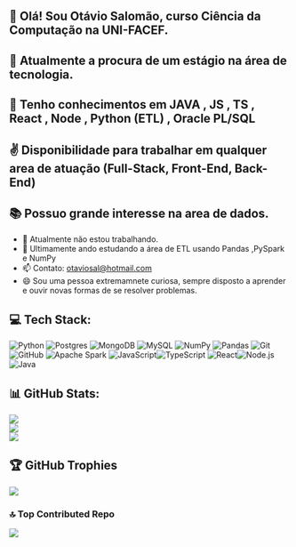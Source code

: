 ## 👋 Olá! Sou Otávio Salomão, curso Ciência da Computação na UNI-FACEF.
## 🧐 Atualmente a procura de um estágio na área de tecnologia.
## 🧠 Tenho conhecimentos em JAVA , JS , TS , React , Node , Python (ETL) , Oracle PL/SQL
## ✌️ Disponibilidade para trabalhar em qualquer area de atuação (Full-Stack, Front-End, Back-End)
## 📚 Possuo grande interesse na area de dados.

- 🔭 Atualmente não estou trabalhando.
- 🌱 Ultimamente ando estudando a área de ETL usando Pandas ,PySpark e NumPy
- 📫 Contato: otaviosal@hotmail.com
- 😄 Sou uma pessoa extremamnete curiosa, sempre disposto a aprender e ouvir novas formas de se resolver problemas.
## 💻 Tech Stack:
![Python](https://img.shields.io/badge/python-3670A0?style=for-the-badge&logo=python&logoColor=ffdd54) ![Postgres](https://img.shields.io/badge/postgres-%23316192.svg?style=for-the-badge&logo=postgresql&logoColor=white) ![MongoDB](https://img.shields.io/badge/MongoDB-%234ea94b.svg?style=for-the-badge&logo=mongodb&logoColor=white) ![MySQL](https://img.shields.io/badge/mysql-4479A1.svg?style=for-the-badge&logo=mysql&logoColor=white) ![NumPy](https://img.shields.io/badge/numpy-%23013243.svg?style=for-the-badge&logo=numpy&logoColor=white) ![Pandas](https://img.shields.io/badge/pandas-%23150458.svg?style=for-the-badge&logo=pandas&logoColor=white)  ![Git](https://img.shields.io/badge/git-%23F05033.svg?style=for-the-badge&logo=git&logoColor=white) ![GitHub](https://img.shields.io/badge/github-%23121011.svg?style=for-the-badge&logo=github&logoColor=white) ![Apache Spark](https://img.shields.io/badge/Apache%20Spark-FDEE21?style=for-the-badge&logo=apachespark&logoColor=black) ![JavaScript](https://img.shields.io/badge/JavaScript-F7DF1E?style=for-the-badge&logo=javascript&logoColor=black)![TypeScript](https://img.shields.io/badge/TypeScript-3178C6?style=for-the-badge&logo=typescript&logoColor=white)
![React](https://img.shields.io/badge/React-61DAFB?style=for-the-badge&logo=react&logoColor=black)![Node.js](https://img.shields.io/badge/Node.js-339933?style=for-the-badge&logo=node.js&logoColor=white) ![Java](https://img.shields.io/badge/Java-ED8B00?style=for-the-badge&logo=openjdk&logoColor=white)

## 📊 GitHub Stats:
![](https://github-readme-stats.vercel.app/api?username=otaviosalmon&theme=shadow_green&hide_border=false&include_all_commits=false&count_private=false)<br/>
![](https://github-readme-streak-stats.herokuapp.com/?user=otaviosalmon&theme=shadow_green&hide_border=false)<br/>
![](https://github-readme-stats.vercel.app/api/top-langs/?username=otaviosalmon&theme=shadow_green&hide_border=false&include_all_commits=false&count_private=false&layout=compact)

## 🏆 GitHub Trophies
![](https://github-profile-trophy.vercel.app/?username=otaviosalmon&theme=tokyonight&no-frame=false&no-bg=true&margin-w=4)

### 🔝 Top Contributed Repo
![](https://github-contributor-stats.vercel.app/api?username=otaviosalmon&limit=5&theme=shadow_green&combine_all_yearly_contributions=true)

